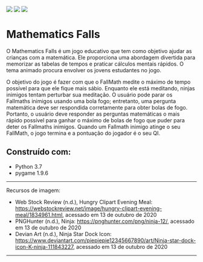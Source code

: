 [![](https://img.shields.io/badge/author-Arthur--Ryan-orange)](https://github.com/skryvag) [![](https://img.shields.io/badge/python-3.7+-blue)](https://python.org) [![](https://img.shields.io/badge/contributions-welcome-brightgreen)](https://github.com/skryvag)

# Mathematics Falls

O Mathematics Falls é um jogo educativo que tem como objetivo ajudar as crianças com a matemática. Ele proporciona uma abordagem divertida para memorizar as tabelas de tempos e praticar cálculos mentais rápidos. O tema animado procura envolver os jovens estudantes no jogo.

O objetivo do jogo é fazer com que o FallMath medite o máximo de tempo possível para que ele fique mais sábio. Enquanto ele está meditando, ninjas inimigos tentam perturbar sua meditação. O usuário pode parar os Fallmaths inimigos usando uma bola fogo; entretanto, uma pergunta matemática deve ser respondida corretamente para obter bolas de fogo. Portanto, o usuário deve responder as perguntas matemáticas o mais rápido possível para ganhar o máximo de bolas de fogo que puder para deter os Fallmaths inimigos. Quando um Fallmath inimigo atinge o seu FallMath, o jogo termina e a pontuação do jogador é o seu QI.

## Construído com:
- Python 3.7
- pygame 1.9.6


---
Recursos de imagem:
- Web Stock Review (n.d.), Hungry Clipart Evening Meal: https://webstockreview.net/image/hungry-clipart-evening-meal/1834961.html, acessado em 13 de outubro de 2020
- PNGHunter (n.d.), Ninja: https://pnghunter.com/png/ninja-12/, acessado em 13 de outubro de 2020
- Devian Art (n.d.), Ninja Star Dock Icon: https://www.deviantart.com/piepiepie12345667890/art/Ninja-star-dock-icon-K-ninja-111843227, acessado em 13 de outubro de 2020
---
